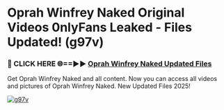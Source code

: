 # Oprah Winfrey Naked Original Videos 0nlyFans Leaked - Files Updated! (g97v)

<h3>🔴 CLICK HERE 🌐==►► <a href="https://tinyurl.com/yckcrads" rel="nofollow">Oprah Winfrey Naked Updated Files</a></h3>

Get Oprah Winfrey Naked and all content. Now you can access all videos and pictures of Oprah Winfrey Naked. New Updated Files 2025!

[![g97v](https://i.imgur.com/hpKpOFt.gif)](https://tinyurl.com/yckcrads)
